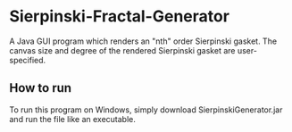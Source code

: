 # Sierpinski-Fractal-Generator
A Java GUI program which renders an "nth" order Sierpinski gasket. The canvas size and degree of the rendered Sierpinski gasket are user-specified.
## How to run
To run this program on Windows, simply download SierpinskiGenerator.jar and run the file like an executable.
